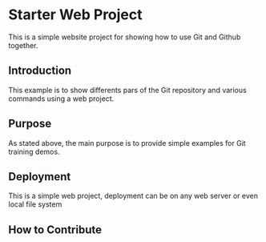 # Starter Web Project
This is a simple website project for showing how to use Git and Github together.

## Introduction
This example is to show differents pars of the Git repository and various commands using a web project.

## Purpose
As stated above, the main purpose is to provide simple examples for Git training demos. 

## Deployment
This is a simple web project, deployment can be on any web server or even local file system

## How to Contribute

